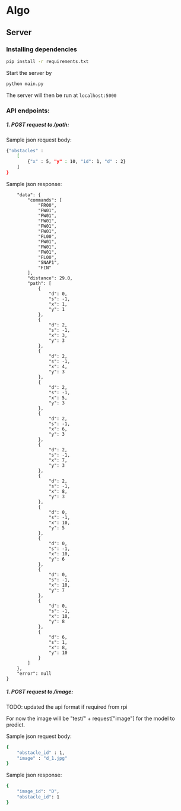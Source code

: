# Algo

## Server

### Installing dependencies 
```bash
pip install -r requirements.txt
```

Start the server by 

```bash
python main.py
```

The server will then be run at  ``localhost:5000``

### API endpoints:

##### 1. POST request to /path:
Sample json request body:  
```bash
{"obstacles" : 
    [
        {"x" : 5, "y" : 10, "id": 1, "d" : 2} 
    ]
}
```


Sample json response:

```{
    "data": {
        "commands": [
            "FR00",
            "FW01",
            "FW01",
            "FW01",
            "FW01",
            "FW01",
            "FL00",
            "FW01",
            "FW01",
            "FW01",
            "FL00",
            "SNAP1",
            "FIN"
        ],
        "distance": 29.0,
        "path": [
            {
                "d": 0,
                "s": -1,
                "x": 1,
                "y": 1
            },
            {
                "d": 2,
                "s": -1,
                "x": 3,
                "y": 3
            },
            {
                "d": 2,
                "s": -1,
                "x": 4,
                "y": 3
            },
            {
                "d": 2,
                "s": -1,
                "x": 5,
                "y": 3
            },
            {
                "d": 2,
                "s": -1,
                "x": 6,
                "y": 3
            },
            {
                "d": 2,
                "s": -1,
                "x": 7,
                "y": 3
            },
            {
                "d": 2,
                "s": -1,
                "x": 8,
                "y": 3
            },
            {
                "d": 0,
                "s": -1,
                "x": 10,
                "y": 5
            },
            {
                "d": 0,
                "s": -1,
                "x": 10,
                "y": 6
            },
            {
                "d": 0,
                "s": -1,
                "x": 10,
                "y": 7
            },
            {
                "d": 0,
                "s": -1,
                "x": 10,
                "y": 8
            },
            {
                "d": 6,
                "s": 1,
                "x": 8,
                "y": 10
            }
        ]
    },
    "error": null
}
```


##### 1. POST request to /image:

TODO: updated the api format if required from rpi

For now the image will be "test/" + request["image"] for the model to predict. 

Sample json request body:  
```bash
{
    "obstacle_id" : 1,
    "image" : "d_1.jpg"
}
```

Sample json response:

```bash
{
    "image_id": "D",
    "obstacle_id": 1
}
```
